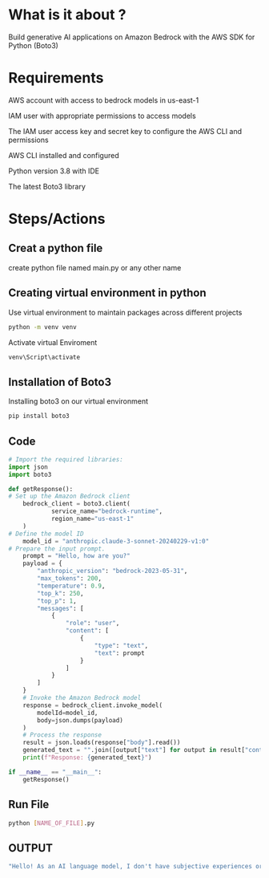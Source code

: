 # What is it about ?
Build generative AI applications on Amazon Bedrock with the AWS SDK for Python (Boto3)

# Requirements
AWS account with access to bedrock models in us-east-1

IAM user with appropriate permissions to access models

The IAM user access key and secret key to configure the AWS CLI and permissions

AWS CLI installed and configured 

Python version 3.8 with IDE

The latest Boto3 library


# Steps/Actions

## Creat a python file
create  python file named main.py or any other name

## Creating virtual environment in python

Use virtual environment to maintain packages across different projects

```bash
python -m venv venv
```

Activate virtual Enviroment

```bash
venv\Script\activate
```

## Installation of Boto3

Installing boto3 on our virtual environment

```bash
pip install boto3
```

## Code

```python
# Import the required libraries:
import json
import boto3

def getResponse():
# Set up the Amazon Bedrock client
    bedrock_client = boto3.client(
        	service_name="bedrock-runtime",
            region_name="us-east-1"
    )
# Define the model ID
    model_id = "anthropic.claude-3-sonnet-20240229-v1:0"
# Prepare the input prompt.
    prompt = "Hello, how are you?"
    payload = {
        "anthropic_version": "bedrock-2023-05-31",
        "max_tokens": 200,
        "temperature": 0.9,
        "top_k": 250,
        "top_p": 1,
        "messages": [
            {
                "role": "user",
                "content": [
                    {
                        "type": "text",
                        "text": prompt
                    }
                ]
            }
        ]
    }
    # Invoke the Amazon Bedrock model
    response = bedrock_client.invoke_model(
        modelId=model_id,
        body=json.dumps(payload)
    )
    # Process the response
    result = json.loads(response["body"].read())
    generated_text = "".join([output["text"] for output in result["content"]])
    print(f"Response: {generated_text}")

if __name__ == "__main__":
    getResponse()
```

## Run File 

```bash
python [NAME_OF_FILE].py
```

## OUTPUT
```bash
"Hello! As an AI language model, I don't have subjective experiences or emotions, but I'm operating properly and ready to assist you with any questions or tasks you might have. How can I help you today?"
```
